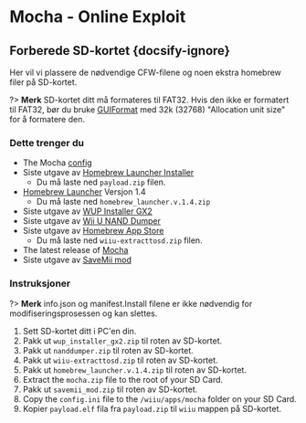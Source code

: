 # Mocha - Online Exploit

## Forberede SD-kortet {docsify-ignore}

Her vil vi plassere de nødvendige CFW-filene og noen ekstra homebrew filer på SD-kortet.

?> **Merk** SD-kortet ditt må formateres til FAT32. Hvis den ikke er formatert til FAT32, bør du bruke [GUIFormat](http://www.ridgecrop.demon.co.uk/index.htm?guiformat.htm) med 32k (32768) "Allocation unit size" for å formatere den.

### Dette trenger du

- The Mocha <a href="docs/files/config.ini" download>config</a>
- Siste utgave av [Homebrew Launcher Installer](https://github.com/wiiu-env/homebrew_launcher_installer/releases/latest)
  - Du må laste ned `payload.zip` filen.
- [Homebrew Launcher](https://github.com/dimok789/homebrew_launcher/releases/tag/1.4) Versjon 1.4
  - Du må laste ned `homebrew_launcher.v.1.4.zip`
- Siste utgave av [WUP Installer GX2](http://wiiubru.com/appstore/zips/wup_installer_gx2.zip)
- Siste utgave av [Wii U NAND Dumper](https://github.com/koolkdev/wiiu-nanddumper/releases/latest)
- Siste utgave av [Homebrew App Store](https://github.com/vgmoose/hbas/releases/latest)
  - Du må laste ned `wiiu-extracttosd.zip` filen.
- The latest release of [Mocha](https://www.wiiubru.com/appstore/zips/mocha.zip)
- Siste utgave av <a href="docs/files/savemii_mod.zip" download>SaveMii mod</a>

### Instruksjoner

?> **Merk** info.json og manifest.Install filene er ikke nødvendig for modifiseringsprosessen og kan slettes.

1. Sett SD-kortet ditt i PC'en din.
1. Pakk ut `wup_installer_gx2.zip` til roten av SD-kortet.
1. Pakk ut `nanddumper.zip` til roten av SD-kortet.
1. Pakk ut `wiiu-extracttosd.zip` til roten av SD-kortet.
1. Pakk ut `homebrew_launcher.v.1.4.zip` til roten av SD-kortet.
1. Extract the `mocha.zip` file to the root of your SD Card.
1. Pakk ut `savemii_mod.zip` til roten av SD-kortet.
1. Copy the `config.ini` file to the `/wiiu/apps/mocha` folder on your SD Card.
1. Kopier `payload.elf` fila fra `payload.zip` til `wiiu` mappen på SD-kortet.